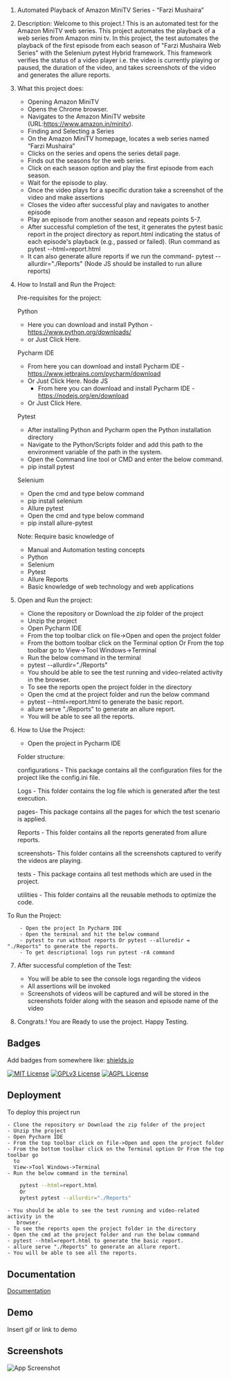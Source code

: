 1. Automated Playback of Amazon MiniTV Series - “Farzi Mushaira”

2. Description:
      Welcome to this project.! This is an automated test for the Amazon MiniTV web series. This project automates the playback of a web series from Amazon mini tv. In this project, the test automates the playback of the first episode from each season of "Farzi Mushaira Web Series" with the Selenium pytest Hybrid framework. This framework verifies the status of a video player i.e. the video is currently playing or paused, the duration of the video, and takes screenshots of the video and generates the allure reports.

3. What this project does:
	- Opening Amazon MiniTV
	- Opens the Chrome browser.
	- Navigates to the Amazon MiniTV website    (URL:https://www.amazon.in/minitv).  
	- Finding and Selecting a Series
	- On the Amazon MiniTV homepage, locates a web series named “Farzi Mushaira”
	- Clicks on the series and opens the series detail page.
	- Finds out the seasons for the web series.
	- Click on each season option and play the first episode from each season.
	- Wait for the episode to play.
	- Once the video plays for a specific duration take a screenshot of the video and make assertions
	- Closes the video after successful play and navigates to another episode
	- Play an episode from another season and repeats points 5-7.
	- After successful completion of the test, it generates the pytest basic report in the project directory as report.html indicating the status of each episode's playback (e.g., 	  passed or failed).  (Run command as pytest --html=report.html
	- It can also generate allure reports if we run the command-   pytest --allurdir="./Reports" (Node JS should be installed to run allure reports)

4. How to Install and Run the Project:

	Pre-requisites for the project:

	Python 
	- Here you can download and install Python - https://www.python.org/downloads/ 
	- or Just Click Here.

	Pycharm IDE
	- From here you can download and install Pycharm IDE - https://www.jetbrains.com/pycharm/download
	- Or Just Click Here.
 	Node JS
        - From here you can download and install Pycharm IDE - 
  	  https://nodejs.org/en/download      
	- Or Just Click Here.

	Pytest  
	- After installing Python and Pycharm open the Python installation directory
	- Navigate to the Python/Scripts folder and add this path to the environment
  	  variable of the path in the system.   
	- Open the Command line tool or CMD and enter the below command.
	- pip install pytest


	Selenium
	- Open the cmd and type below command
	- pip install selenium
	- Allure pytest 
	- Open the cmd and type below command
	- pip install allure-pytest

	Note: Require basic knowledge of
	- Manual and Automation testing concepts
	- Python
	- Selenium
	- Pytest
	- Allure Reports
	- Basic knowledge of web technology and web applications

5. Open and Run the project:

	- Clone the repository or Download the zip folder of the project
	- Unzip the project 
	- Open Pycharm IDE
	- From the top toolbar click on file->Open and open the project folder
	- From the bottom toolbar click on the Terminal option Or From the top toolbar go 
	  to
	  View->Tool Windows->Terminal
	- Run the below command in the terminal
	- pytest --allurdir="./Reports"
	- You should be able to see the test running and video-related activity in the
	   browser.
	- To see the reports open the project folder in the directory 
	- Open the cmd at the project folder and run the below command
	- pytest --html=report.html to generate the basic report.
	- allure serve "./Reports" to generate an allure report.
	- You will be able to see all the reports.




6. How to Use the Project:

	- Open the project in Pycharm IDE

	 Folder structure:

	 configurations - This package contains all the configuration files for the project like the config.ini file.

	 Logs - This folder contains the log file which is generated after the test execution.

	 pages- This package contains all the pages for which the test scenario is applied.

	 Reports - This folder contains all the reports generated from allure reports.

	 screenshots- This folder contains all the screenshots captured to verify the videos are playing.

	 tests - This package contains all test methods which are used in the project.
   
	 utilities - This folder contains all the reusable methods to optimize the code.

 To Run the Project:

		- Open the project In Pycharm IDE
		- Open the terminal and hit the below command
		- pytest to run without reports Or pytest --alluredir = "./Reports" to generate the reports.
		- To get descriptional logs run pytest -rA command

7. After successful completion of the Test:
	- You will be able to see the console logs regarding the videos
	- All assertions will be invoked
	- Screenshots of videos will be captured and will be stored in the screenshots folder along with the season and episode name of the video

8. Congrats.! You are Ready to use the project. Happy Testing.


## Badges

Add badges from somewhere like: [shields.io](https://shields.io/)

[![MIT License](https://img.shields.io/badge/License-MIT-green.svg)](https://choosealicense.com/licenses/mit/)
[![GPLv3 License](https://img.shields.io/badge/License-GPL%20v3-yellow.svg)](https://opensource.org/licenses/)
[![AGPL License](https://img.shields.io/badge/license-AGPL-blue.svg)](http://www.gnu.org/licenses/agpl-3.0)


## Deployment

To deploy this project run


	- Clone the repository or Download the zip folder of the project
	- Unzip the project 
	- Open Pycharm IDE
	- From the top toolbar click on file->Open and open the project folder
	- From the bottom toolbar click on the Terminal option Or From the top toolbar go 
	  to
	  View->Tool Windows->Terminal
	- Run the below command in the terminal
    
```bash
    pytest --html=report.html
    Or
	pytest pytest --allurdir="./Reports"
```
	- You should be able to see the test running and video-related activity in the
	   browser.
	- To see the reports open the project folder in the directory 
	- Open the cmd at the project folder and run the below command
	- pytest --html=report.html to generate the basic report.
	- allure serve "./Reports" to generate an allure report.
	- You will be able to see all the reports.




## Documentation

[Documentation](https://linktodocumentation)


## Demo

Insert gif or link to demo


## Screenshots

![App Screenshot](https://via.placeholder.com/468x300?text=App+Screenshot+Here)

